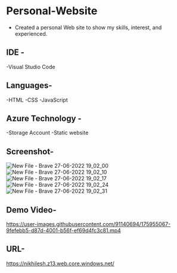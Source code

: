 # Personal-Website
- Created a personal Web site to show my skills, interest, and experienced.

## IDE - 
-Visual Studio Code

## Languages-
-HTML
-CSS
-JavaScript

## Azure Technology - 
-Storage Account
-Static website

## Screenshot-
![New File - Brave 27-06-2022 19_02_00](https://user-images.githubusercontent.com/91140694/175954169-7bcf9f00-f9d7-4b83-b1e6-e23d18e9e50e.png)
![New File - Brave 27-06-2022 19_02_10](https://user-images.githubusercontent.com/91140694/175954188-4cdeadec-fbfe-4446-a892-3e3504660b2e.png)
![New File - Brave 27-06-2022 19_02_17](https://user-images.githubusercontent.com/91140694/175954192-c8c78976-a0c8-4509-8520-84717f91dc5f.png)
![New File - Brave 27-06-2022 19_02_24](https://user-images.githubusercontent.com/91140694/175954197-503b8e3a-7320-4747-b0c6-d33e5464e7bf.png)
![New File - Brave 27-06-2022 19_02_31](https://user-images.githubusercontent.com/91140694/175954202-7f42bdbf-04f2-44b7-8167-d3c8a8501053.png)

## Demo Video-
https://user-images.githubusercontent.com/91140694/175955067-9fefebb5-d87d-4001-b56f-ef69d4fc3c81.mp4

## URL-
https://nikhilesh.z13.web.core.windows.net/
